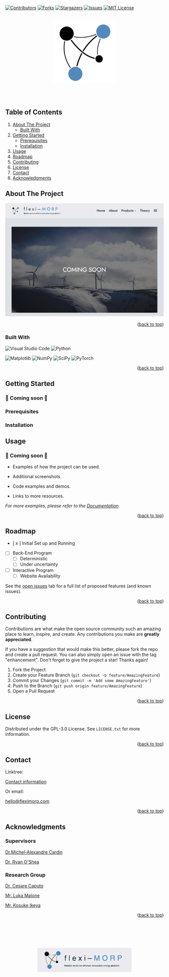 <!-- Improved compatibility of back to top link: See: https://github.com/othneildrew/Best-README-Template/pull/73 -->
<a name="readme-top"></a>
<!--
*** Thanks for checking out the Best-README-Template. If you have a suggestion
*** that would make this better, please fork the repo and create a pull request
*** or simply open an issue with the tag "enhancement".
*** Don't forget to give the project a star!
*** Thanks again! Now go create something AMAZING! :D
-->



<!-- PROJECT SHIELDS -->
<!--
*** I'm using markdown "reference style" links for readability.
*** Reference links are enclosed in brackets [ ] instead of parentheses ( ).
*** See the bottom of this document for the declaration of the reference variables
*** for contributors-url, forks-url, etc. This is an optional, concise syntax you may use.
*** https://www.markdownguide.org/basic-syntax/#reference-style-links

-->
[![Contributors][contributors-shield]][contributors-url]
[![Forks][forks-shield]][forks-url]
[![Stargazers][stars-shield]][stars-url]
[![Issues][issues-shield]][issues-url]
[![MIT License][license-shield]][license-url]
<!-- [![LinkedIn][linkedin-shield]][linkedin-url] -->



<!-- PROJECT LOGO -->
<br />
<div align="center">
  <!-- <a href="https://github.com/nishasdk/flexiMORP">
    <img src="images/full-logo.png" alt="Logo" width="750" height="200">
  </a> -->

<!-- [![Product Name Screen Shot][logo]](https://fleximorp.com/) -->

  <a href="https://github.com/nishasdk/flexiMORP">
      <img src="images/icon-logo.png" alt="Logo" width="200" height="">
    </a>

<!--
*** <h3 align="center">flexi-MORP</h3>
***
***  <p align="center">
***    Flexible multi-use offshore renewable energy platform

    <br />
  </p>
-->
<br /> <br>
</div>


<!-- TABLE OF CONTENTS -->

## Table of Contents
<ol>
  <li>
    <a href="#about-the-project">About The Project</a>
    <ul>
      <li><a href="#built-with">Built With</a></li>
    </ul>
  </li>
  <li>
    <a href="#getting-started">Getting Started</a>
    <ul>
      <li><a href="#prerequisites">Prerequisites</a></li>
      <li><a href="#installation">Installation</a></li>
    </ul>
  </li>
  <li><a href="#usage">Usage</a></li>
  <li><a href="#roadmap">Roadmap</a></li>
  <li><a href="#contributing">Contributing</a></li>
  <li><a href="#license">License</a></li>
  <li><a href="#contact">Contact</a></li>
  <li><a href="#acknowledgments">Acknowledgments</a></li>
</ol>



<!-- ABOUT THE PROJECT -->
## About The Project

[![Product Name Screen Shot][product-screenshot]](https://fleximorp.com/)

<p align="right">(<a href="#readme-top">back to top</a>)</p>



### Built With

![Visual Studio Code](https://img.shields.io/badge/Visual%20Studio%20Code-0078d7.svg?style=for-the-badge&logo=visual-studio-code&logoColor=white)
![Python](https://img.shields.io/badge/python-3670A0?style=for-the-badge&logo=python&logoColor=ffdd54)


![Matplotlib](https://img.shields.io/badge/Matplotlib-%23ffffff.svg?style=for-the-badge&logo=Matplotlib&logoColor=black)
![NumPy](https://img.shields.io/badge/numpy-%23013243.svg?style=for-the-badge&logo=numpy&logoColor=white)
![SciPy](https://img.shields.io/badge/SciPy-%230C55A5.svg?style=for-the-badge&logo=scipy&logoColor=%white)
![PyTorch](https://img.shields.io/badge/PyTorch-%23EE4C2C.svg?style=for-the-badge&logo=PyTorch&logoColor=white)

<p align="right">(<a href="#readme-top">back to top</a>)</p>



<!-- GETTING STARTED -->
## Getting Started

### 🚧 Coming soon 🚧

### Prerequisites
<!-- 
List of prerequisites and installation guide  🚧 Coming soon 🚧

* npm
  ```sh
  npm install npm@latest -g
  ``` -->

### Installation


 
<!-- 1. Get a free API Key at [https://fleximorp.com/api](https://fleximorp.com/coming-soon)
2. Clone the repo
   ```sh
   git clone https://github.com/nishasdk/flexiMORP.git
   ```
3. Install NPM packages
   ```sh
   npm install
   ```
4. Enter your API in `config.js`
   ```js
   const API_KEY = 'ENTER YOUR API';
   ```

<p align="right">(<a href="#readme-top">back to top</a>)</p> -->



<!-- USAGE EXAMPLES -->
## Usage

### 🚧 Coming soon 🚧
- Examples of how the project can be used.
- Additional screenshots.
- Code examples and demos.

- Links to more resources.

_For more examples, please refer to the [Documentation](https://fleximorp.com/coming-soon)_

<p align="right">(<a href="#readme-top">back to top</a>)</p>



<!-- ROADMAP -->
## Roadmap
 
- [ x ] Initial Set up and Running
- [ ] Back-End Program
    - [ ] Deterministic
    - [ ] Under uncertainty
- [ ] Interactive Program
    - [ ] Website Availability

See the [open issues](https://github.com/nishasdk/flexiMORP/issues) tab for a full list of proposed features (and known issues). 

<p align="right">(<a href="#readme-top">back to top</a>)</p>



<!-- CONTRIBUTING -->
## Contributing

Contributions are what make the open source community such an amazing place to learn, inspire, and create. Any contributions you make are **greatly appreciated**.

If you have a suggestion that would make this better, please fork the repo and create a pull request. You can also simply open an issue with the tag "enhancement".
Don't forget to give the project a star! Thanks again!

1. Fork the Project
2. Create your Feature Branch (`git checkout -b feature/AmazingFeature`)
3. Commit your Changes (`git commit -m 'Add some AmazingFeature'`)
4. Push to the Branch (`git push origin feature/AmazingFeature`)
5. Open a Pull Request

<p align="right">(<a href="#readme-top">back to top</a>)</p>



<!-- LICENSE -->
## License

Distributed under the GPL-3.0 License. See `LICENSE.txt` for more information.

<p align="right">(<a href="#readme-top">back to top</a>)</p>



<!-- CONTACT -->
## Contact

Linktree: 

[Contact information](https://linktr.ee/nsaduagkan)

Or email:

hello@fleximorp.com

<p align="right">(<a href="#readme-top">back to top</a>)</p>



<!-- ACKNOWLEDGMENTS -->
## Acknowledgments

### Supervisors

[Dr.Michel-Alexandre Cardin](https://www.imperial.ac.uk/people/m.cardin)

[Dr. Ryan O'Shea](https://www.imperial.ac.uk/people/ryan.oshea18)

### Research Group

[Dr. Cesare Caputo](https://github.com/Cesare-Caputo)

[Mr. Luka Malone](https://www.linkedin.com/in/lukamalone/)

[Mr. Kosuke Ikeya](https://www.imperial.ac.uk/people/k.ikeya22)


<p align="right">(<a href="#readme-top">back to top</a>)</p>

<br /> <br> <br /><br>

<p align="center">
  <a href="mailto:hello@fleximorp.com">
    <img src="images/full-logo.png" alt="Logo" width="300" height="">
  </a>

  </p>


<!-- MARKDOWN LINKS & IMAGES -->
<!-- https://www.markdownguide.org/basic-syntax/#reference-style-links -->
[contributors-shield]: https://img.shields.io/github/contributors/nishasdk/flexiMORP.svg?style=for-the-badge
[contributors-url]: https://github.com/nishasdk/flexiMORP/graphs/contributors
[forks-shield]: https://img.shields.io/github/forks/nishasdk/flexiMORP.svg?style=for-the-badge
[forks-url]: https://github.com/nishasdk/flexiMORP/network/members
[stars-shield]: https://img.shields.io/github/stars/nishasdk/flexiMORP.svg?style=for-the-badge
[stars-url]: https://github.com/nishasdk/flexiMORP/stargazers
[issues-shield]: https://img.shields.io/github/issues/nishasdk/flexiMORP.svg?style=for-the-badge
[issues-url]: https://github.com/nishasdk/flexiMORP/issues
[license-shield]: https://img.shields.io/github/license/nishasdk/flexiMORP.svg?style=for-the-badge
[license-url]: https://github.com/nishasdk/flexiMORP/blob/master/LICENSE.txt
[linkedin-shield]: https://img.shields.io/badge/-LinkedIn-black.svg?style=for-the-badge&logo=linkedin&colorB=555
[linkedin-url]: https://linkedin.com/in/nsaduagkan
[product-screenshot]: images/screenshot
[Next.js]: https://img.shields.io/badge/next.js-000000?style=for-the-badge&logo=nextdotjs&logoColor=white
[Next-url]: https://nextjs.org/
[React.js]: https://img.shields.io/badge/React-20232A?style=for-the-badge&logo=react&logoColor=61DAFB
[React-url]: https://reactjs.org/
[Vue.js]: https://img.shields.io/badge/Vue.js-35495E?style=for-the-badge&logo=vuedotjs&logoColor=4FC08D
[Vue-url]: https://vuejs.org/
[Angular.io]: https://img.shields.io/badge/Angular-DD0031?style=for-the-badge&logo=angular&logoColor=white
[Angular-url]: https://angular.io/
[Svelte.dev]: https://img.shields.io/badge/Svelte-4A4A55?style=for-the-badge&logo=svelte&logoColor=FF3E00
[Svelte-url]: https://svelte.dev/
[Laravel.com]: https://img.shields.io/badge/Laravel-FF2D20?style=for-the-badge&logo=laravel&logoColor=white
[Laravel-url]: https://laravel.com
[Bootstrap.com]: https://img.shields.io/badge/Bootstrap-563D7C?style=for-the-badge&logo=bootstrap&logoColor=white
[Bootstrap-url]: https://getbootstrap.com
[JQuery.com]: https://img.shields.io/badge/jQuery-0769AD?style=for-the-badge&logo=jquery&logoColor=white
[JQuery-url]: https://jquery.com 
[logo]: https://i0.wp.com/fleximorp.com/wp-content/uploads/2024/05/Screenshot-2024-05-15-at-13.58.22-1.png?w=1312&ssl=1
[VSC-url]: (https://img.shields.io/badge/Visual%20Studio%20Code-0078d7.svg?style=for-the-badge&logo=visual-studio-code&logoColor=white)